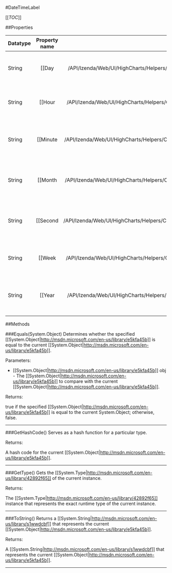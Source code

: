 #DateTimeLabel

[[_TOC_]]

##Properties

|Datatype|Property name|Property description|Default Value|
|:-------|:----------:|:-----------------:|:-----------:|
|String|[[Day|/API/Izenda/Web/UI/HighCharts/Helpers/CodeSamples/Izenda_Web_UI_HighCharts_Helpers_DateTimeLabel_Day]]| Format of the day at the axis label. |null|
|String|[[Hour|/API/Izenda/Web/UI/HighCharts/Helpers/CodeSamples/Izenda_Web_UI_HighCharts_Helpers_DateTimeLabel_Hour]]| Format of the hour at the axis label. |null|
|String|[[Minute|/API/Izenda/Web/UI/HighCharts/Helpers/CodeSamples/Izenda_Web_UI_HighCharts_Helpers_DateTimeLabel_Minute]]| Format of the minute at the axis label. |null|
|String|[[Month|/API/Izenda/Web/UI/HighCharts/Helpers/CodeSamples/Izenda_Web_UI_HighCharts_Helpers_DateTimeLabel_Month]]| Format of the month at the axis label. |null|
|String|[[Second|/API/Izenda/Web/UI/HighCharts/Helpers/CodeSamples/Izenda_Web_UI_HighCharts_Helpers_DateTimeLabel_Second]]| Format of the second at the axis label. |null|
|String|[[Week|/API/Izenda/Web/UI/HighCharts/Helpers/CodeSamples/Izenda_Web_UI_HighCharts_Helpers_DateTimeLabel_Week]]| Format of the week at the axis label. |null|
|String|[[Year|/API/Izenda/Web/UI/HighCharts/Helpers/CodeSamples/Izenda_Web_UI_HighCharts_Helpers_DateTimeLabel_Year]]| Format of the seconds at the axis label. |null|


##Methods

###Equals(System.Object)
Determines whether the specified [[System.Object|http://msdn.microsoft.com/en-us/library/e5kfa45b]] is equal to the current [[System.Object|http://msdn.microsoft.com/en-us/library/e5kfa45b]].

Parameters: 

* [[System.Object|http://msdn.microsoft.com/en-us/library/e5kfa45b]] obj  - The [[System.Object|http://msdn.microsoft.com/en-us/library/e5kfa45b]] to compare with the current [[System.Object|http://msdn.microsoft.com/en-us/library/e5kfa45b]].





Returns:

true if the specified [[System.Object|http://msdn.microsoft.com/en-us/library/e5kfa45b]] is equal to the current System.Object; otherwise, false.


---


###GetHashCode()
 Serves as a hash function for a particular type.  





Returns:

A hash code for the current [[System.Object|http://msdn.microsoft.com/en-us/library/e5kfa45b]].


---


###GetType()
Gets the [[System.Type|http://msdn.microsoft.com/en-us/library/42892f65]] of the current instance.





Returns:

The [[System.Type|http://msdn.microsoft.com/en-us/library/42892f65]] instance that represents the exact runtime type of the current instance.


---


###ToString()
Returns a [[System.String|http://msdn.microsoft.com/en-us/library/s1wwdcbf]] that represents the current [[System.Object|http://msdn.microsoft.com/en-us/library/e5kfa45b]].





Returns:

A [[System.String|http://msdn.microsoft.com/en-us/library/s1wwdcbf]] that represents the current [[System.Object|http://msdn.microsoft.com/en-us/library/e5kfa45b]].


---


